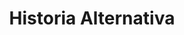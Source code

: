 ﻿---
title: "Historia Alternativa"
permalink: periodes_679.html
layout: periode
sidebar: periodes
pares:
  - -3:
    title: "Ciencia Ficción"

fills:
  - 989:
    title: "Operación León Marino"
    dataInici: "(1940-08-01)"
    dataFi: "(1940-12-18)"

  - 680:
    title: "Invasión de Malta"
    dataInici: "(1942)"

  - 979:
    title: "Operación Gertrude"
    dataInici: "(1942)"
    dataFi: "(1943)"

  - 795:
    title: "OTAN contra el Pacto de Varsovia"
    dataInici: "(1955)"
    dataFi: "(1991)"

  - 805:
    title: "Golpe de estado en España"
    dataInici: "(1982-10-27)"

jocsPrincipals:
jocsEscenaris:
  - title: "Dorking 1875: The German Conquest of Britain"
    bggId: 54543
    dataInici: 1875
    dataFi: 

  - title: "Persian Incursion"
    bggId: 76481
    dataInici: 2008
    dataFi: 

  - title: "Ceuta"
    bggId: 17474
    dataInici: 
    dataFi: 

  - title: "Plan Orange: Pacific War 1930 - 1935"
    bggId: 190232
    dataInici: 1930
    dataFi: 1935

  - title: "Invasion: America"
    bggId: 3572
    dataInici: 
    dataFi: 

  - title: "Oil War: Iran Strikes"
    bggId: 116735
    dataInici: 
    dataFi: 

jocsEpoca:
  - title: "Flying Colors"
    bggId: 8730
    escenari: "El Ferrol"
    dataInici: 
    dataFi: 

jocsEpocaEscenaris:
---
